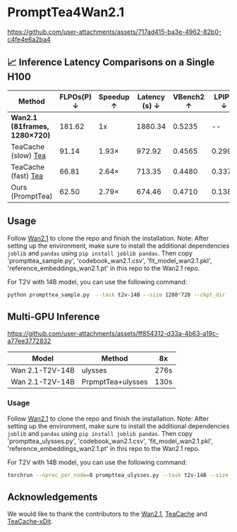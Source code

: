 <!-- ## **PromptTea4Wan2.1** -->
# PromptTea4Wan2.1

https://github.com/user-attachments/assets/717ad415-ba3e-4962-82b0-c4fe4e6a2ba4

## 📈 Inference Latency Comparisons on a Single H100

| Method | FLPOs(P) ↓ | Speedup ↑ | Latency (s) ↓ | VBench2 ↑ | LPIPS ↓ | SSIM ↑ | PSNR ↑ |
| --- | --- | --- | --- | --- | --- | --- | --- |
| **Wan2.1 (81frames, 1280×720)** | 181.62 | 1x | 1880.34 | 0.5235 | -- | -- | -- |
| TeaCache (slow) [Tea](https://github.com/ali-vilab/TeaCache) | 91.14 | 1.93× | 972.92 | 0.4565 | 0.2993 | 0.6290 | 17.50 |
| TeaCache (fast) [Tea](https://github.com/ali-vilab/TeaCache) | 66.81 | 2.64× | 713.35 | 0.4480 | 0.3371 | 0.6057 | 16.81 |
| Ours (PromptTea) | 62.50 | 2.79× | 674.46 | 0.4710 | 0.1380 | 0.7884 | 23.00 |


## Usage

Follow [Wan2.1](https://github.com/Wan-Video/Wan2.1) to clone the repo and finish the installation. Note: After setting up the environment, make sure to install the additional dependencies `joblib` and `pandas` using `pip install joblib pandas`. Then copy 'prompttea_sample.py', 'codebook_wan2.1.csv', 'fit_model_wan2.1.pkl', 'reference_embeddings_wan2.1.pt' in this repo to the Wan2.1 repo.

For T2V with 14B model, you can use the following command:

```bash
python prompttea_sample.py  --task t2v-14B --size 1280*720 --ckpt_dir ./Wan2.1-T2V-14B  --prompt "A person is listening to music, then they suddenly start washing the dishes." --base_seed 42 --offload_model True --t5_cpu  --use_pca
```

## Multi-GPU Inference

https://github.com/user-attachments/assets/ff854312-d33a-4b63-a19c-a77ee3772832

|Model | Method | 8x |
|-------|-----|-----|
| Wan 2.1-T2V-14B | ulysses | 276s |
|Wan 2.1-T2V-14B|PrpmptTea+ulysses | 130s |

### Usage

Follow [Wan2.1](https://github.com/Wan-Video/Wan2.1) to clone the repo and finish the installation. Note: After setting up the environment, make sure to install the additional dependencies `joblib` and `pandas` using `pip install joblib pandas`. Then copy 'prompttea_ulysses.py', 'codebook_wan2.1.csv', 'fit_model_wan2.1.pkl', 'reference_embeddings_wan2.1.pt' in this repo to the Wan2.1 repo.

For T2V with 14B model, you can use the following command:

```bash
torchrun --nproc_per_node=8 prompttea_ulysses.py --task t2v-14B --size 1280*720 --ckpt_dir ./Wan2.1-T2V-14B --dit_fsdp --t5_fsdp --ulysses_size 8 --prompt "Two anthropomorphic cats in comfy boxing gear and bright gloves fight intensely on a spotlighted stage." --base_seed 42 --use_pca
```

## Acknowledgements

We would like to thank the contributors to the [Wan2.1](https://github.com/Wan-Video/Wan2.1), [TeaCache](https://github.com/ali-vilab/TeaCache/tree/main) and [TeaCache-xDit](https://github.com/MingXiangL/Teacache-xDiT).